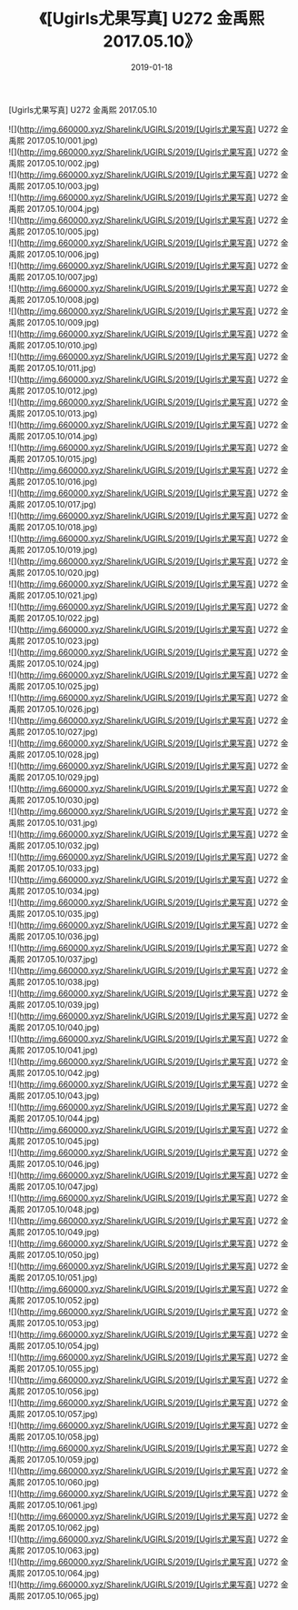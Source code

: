 ﻿---
layout: post
title:  《[Ugirls尤果写真] U272 金禹熙 2017.05.10》
date:   2019-01-18
img: http://img.660000.xyz/Sharelink/UGIRLS/2019/[Ugirls尤果写真] U272 金禹熙 2017.05.10/000.jpg
categories: [美女, 清纯, 唯美]
---

[Ugirls尤果写真] U272 金禹熙 2017.05.10

 ![](http://img.660000.xyz/Sharelink/UGIRLS/2019/[Ugirls尤果写真] U272 金禹熙 2017.05.10/001.jpg) <br>![](http://img.660000.xyz/Sharelink/UGIRLS/2019/[Ugirls尤果写真] U272 金禹熙 2017.05.10/002.jpg) <br>![](http://img.660000.xyz/Sharelink/UGIRLS/2019/[Ugirls尤果写真] U272 金禹熙 2017.05.10/003.jpg) <br>![](http://img.660000.xyz/Sharelink/UGIRLS/2019/[Ugirls尤果写真] U272 金禹熙 2017.05.10/004.jpg) <br>![](http://img.660000.xyz/Sharelink/UGIRLS/2019/[Ugirls尤果写真] U272 金禹熙 2017.05.10/005.jpg) <br>![](http://img.660000.xyz/Sharelink/UGIRLS/2019/[Ugirls尤果写真] U272 金禹熙 2017.05.10/006.jpg) <br>![](http://img.660000.xyz/Sharelink/UGIRLS/2019/[Ugirls尤果写真] U272 金禹熙 2017.05.10/007.jpg) <br>![](http://img.660000.xyz/Sharelink/UGIRLS/2019/[Ugirls尤果写真] U272 金禹熙 2017.05.10/008.jpg) <br>![](http://img.660000.xyz/Sharelink/UGIRLS/2019/[Ugirls尤果写真] U272 金禹熙 2017.05.10/009.jpg) <br>![](http://img.660000.xyz/Sharelink/UGIRLS/2019/[Ugirls尤果写真] U272 金禹熙 2017.05.10/010.jpg) <br>![](http://img.660000.xyz/Sharelink/UGIRLS/2019/[Ugirls尤果写真] U272 金禹熙 2017.05.10/011.jpg) <br>![](http://img.660000.xyz/Sharelink/UGIRLS/2019/[Ugirls尤果写真] U272 金禹熙 2017.05.10/012.jpg) <br>![](http://img.660000.xyz/Sharelink/UGIRLS/2019/[Ugirls尤果写真] U272 金禹熙 2017.05.10/013.jpg) <br>![](http://img.660000.xyz/Sharelink/UGIRLS/2019/[Ugirls尤果写真] U272 金禹熙 2017.05.10/014.jpg) <br>![](http://img.660000.xyz/Sharelink/UGIRLS/2019/[Ugirls尤果写真] U272 金禹熙 2017.05.10/015.jpg) <br>![](http://img.660000.xyz/Sharelink/UGIRLS/2019/[Ugirls尤果写真] U272 金禹熙 2017.05.10/016.jpg) <br>![](http://img.660000.xyz/Sharelink/UGIRLS/2019/[Ugirls尤果写真] U272 金禹熙 2017.05.10/017.jpg) <br>![](http://img.660000.xyz/Sharelink/UGIRLS/2019/[Ugirls尤果写真] U272 金禹熙 2017.05.10/018.jpg) <br>![](http://img.660000.xyz/Sharelink/UGIRLS/2019/[Ugirls尤果写真] U272 金禹熙 2017.05.10/019.jpg) <br>![](http://img.660000.xyz/Sharelink/UGIRLS/2019/[Ugirls尤果写真] U272 金禹熙 2017.05.10/020.jpg) <br>![](http://img.660000.xyz/Sharelink/UGIRLS/2019/[Ugirls尤果写真] U272 金禹熙 2017.05.10/021.jpg) <br>![](http://img.660000.xyz/Sharelink/UGIRLS/2019/[Ugirls尤果写真] U272 金禹熙 2017.05.10/022.jpg) <br>![](http://img.660000.xyz/Sharelink/UGIRLS/2019/[Ugirls尤果写真] U272 金禹熙 2017.05.10/023.jpg) <br>![](http://img.660000.xyz/Sharelink/UGIRLS/2019/[Ugirls尤果写真] U272 金禹熙 2017.05.10/024.jpg) <br>![](http://img.660000.xyz/Sharelink/UGIRLS/2019/[Ugirls尤果写真] U272 金禹熙 2017.05.10/025.jpg) <br>![](http://img.660000.xyz/Sharelink/UGIRLS/2019/[Ugirls尤果写真] U272 金禹熙 2017.05.10/026.jpg) <br>![](http://img.660000.xyz/Sharelink/UGIRLS/2019/[Ugirls尤果写真] U272 金禹熙 2017.05.10/027.jpg) <br>![](http://img.660000.xyz/Sharelink/UGIRLS/2019/[Ugirls尤果写真] U272 金禹熙 2017.05.10/028.jpg) <br>![](http://img.660000.xyz/Sharelink/UGIRLS/2019/[Ugirls尤果写真] U272 金禹熙 2017.05.10/029.jpg) <br>![](http://img.660000.xyz/Sharelink/UGIRLS/2019/[Ugirls尤果写真] U272 金禹熙 2017.05.10/030.jpg) <br>![](http://img.660000.xyz/Sharelink/UGIRLS/2019/[Ugirls尤果写真] U272 金禹熙 2017.05.10/031.jpg) <br>![](http://img.660000.xyz/Sharelink/UGIRLS/2019/[Ugirls尤果写真] U272 金禹熙 2017.05.10/032.jpg) <br>![](http://img.660000.xyz/Sharelink/UGIRLS/2019/[Ugirls尤果写真] U272 金禹熙 2017.05.10/033.jpg) <br>![](http://img.660000.xyz/Sharelink/UGIRLS/2019/[Ugirls尤果写真] U272 金禹熙 2017.05.10/034.jpg) <br>![](http://img.660000.xyz/Sharelink/UGIRLS/2019/[Ugirls尤果写真] U272 金禹熙 2017.05.10/035.jpg) <br>![](http://img.660000.xyz/Sharelink/UGIRLS/2019/[Ugirls尤果写真] U272 金禹熙 2017.05.10/036.jpg) <br>![](http://img.660000.xyz/Sharelink/UGIRLS/2019/[Ugirls尤果写真] U272 金禹熙 2017.05.10/037.jpg) <br>![](http://img.660000.xyz/Sharelink/UGIRLS/2019/[Ugirls尤果写真] U272 金禹熙 2017.05.10/038.jpg) <br>![](http://img.660000.xyz/Sharelink/UGIRLS/2019/[Ugirls尤果写真] U272 金禹熙 2017.05.10/039.jpg) <br>![](http://img.660000.xyz/Sharelink/UGIRLS/2019/[Ugirls尤果写真] U272 金禹熙 2017.05.10/040.jpg) <br>![](http://img.660000.xyz/Sharelink/UGIRLS/2019/[Ugirls尤果写真] U272 金禹熙 2017.05.10/041.jpg) <br>![](http://img.660000.xyz/Sharelink/UGIRLS/2019/[Ugirls尤果写真] U272 金禹熙 2017.05.10/042.jpg) <br>![](http://img.660000.xyz/Sharelink/UGIRLS/2019/[Ugirls尤果写真] U272 金禹熙 2017.05.10/043.jpg) <br>![](http://img.660000.xyz/Sharelink/UGIRLS/2019/[Ugirls尤果写真] U272 金禹熙 2017.05.10/044.jpg) <br>![](http://img.660000.xyz/Sharelink/UGIRLS/2019/[Ugirls尤果写真] U272 金禹熙 2017.05.10/045.jpg) <br>![](http://img.660000.xyz/Sharelink/UGIRLS/2019/[Ugirls尤果写真] U272 金禹熙 2017.05.10/046.jpg) <br>![](http://img.660000.xyz/Sharelink/UGIRLS/2019/[Ugirls尤果写真] U272 金禹熙 2017.05.10/047.jpg) <br>![](http://img.660000.xyz/Sharelink/UGIRLS/2019/[Ugirls尤果写真] U272 金禹熙 2017.05.10/048.jpg) <br>![](http://img.660000.xyz/Sharelink/UGIRLS/2019/[Ugirls尤果写真] U272 金禹熙 2017.05.10/049.jpg) <br>![](http://img.660000.xyz/Sharelink/UGIRLS/2019/[Ugirls尤果写真] U272 金禹熙 2017.05.10/050.jpg) <br>![](http://img.660000.xyz/Sharelink/UGIRLS/2019/[Ugirls尤果写真] U272 金禹熙 2017.05.10/051.jpg) <br>![](http://img.660000.xyz/Sharelink/UGIRLS/2019/[Ugirls尤果写真] U272 金禹熙 2017.05.10/052.jpg) <br>![](http://img.660000.xyz/Sharelink/UGIRLS/2019/[Ugirls尤果写真] U272 金禹熙 2017.05.10/053.jpg) <br>![](http://img.660000.xyz/Sharelink/UGIRLS/2019/[Ugirls尤果写真] U272 金禹熙 2017.05.10/054.jpg) <br>![](http://img.660000.xyz/Sharelink/UGIRLS/2019/[Ugirls尤果写真] U272 金禹熙 2017.05.10/055.jpg) <br>![](http://img.660000.xyz/Sharelink/UGIRLS/2019/[Ugirls尤果写真] U272 金禹熙 2017.05.10/056.jpg) <br>![](http://img.660000.xyz/Sharelink/UGIRLS/2019/[Ugirls尤果写真] U272 金禹熙 2017.05.10/057.jpg) <br>![](http://img.660000.xyz/Sharelink/UGIRLS/2019/[Ugirls尤果写真] U272 金禹熙 2017.05.10/058.jpg) <br>![](http://img.660000.xyz/Sharelink/UGIRLS/2019/[Ugirls尤果写真] U272 金禹熙 2017.05.10/059.jpg) <br>![](http://img.660000.xyz/Sharelink/UGIRLS/2019/[Ugirls尤果写真] U272 金禹熙 2017.05.10/060.jpg) <br>![](http://img.660000.xyz/Sharelink/UGIRLS/2019/[Ugirls尤果写真] U272 金禹熙 2017.05.10/061.jpg) <br>![](http://img.660000.xyz/Sharelink/UGIRLS/2019/[Ugirls尤果写真] U272 金禹熙 2017.05.10/062.jpg) <br>![](http://img.660000.xyz/Sharelink/UGIRLS/2019/[Ugirls尤果写真] U272 金禹熙 2017.05.10/063.jpg) <br>![](http://img.660000.xyz/Sharelink/UGIRLS/2019/[Ugirls尤果写真] U272 金禹熙 2017.05.10/064.jpg) <br>![](http://img.660000.xyz/Sharelink/UGIRLS/2019/[Ugirls尤果写真] U272 金禹熙 2017.05.10/065.jpg) <br>